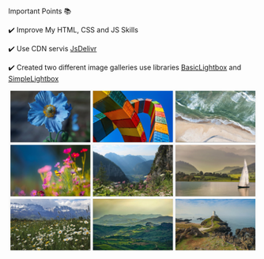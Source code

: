 Important Points 📚

✔️ Improve My HTML, CSS and JS Skills

✔️ Use CDN servis [JsDelivr](https://www.jsdelivr.com)

✔️ Created two different image galleries use libraries [BasicLightbox](https://basiclightbox.electerious.com) and [SimpleLightbox](https://simplelightbox.com)

![first screen](https://github.com/daria-hryshchenko/GalleryItems-USE-BasicLightbox-SimpleLightbox/blob/main/image_gallery.png)



